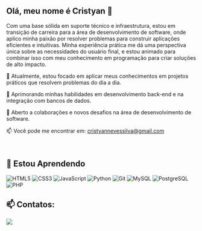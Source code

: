 ##  Olá, meu nome é Cristyan 👋

Com uma base sólida em suporte técnico e infraestrutura, estou em transição de carreira para a área de desenvolvimento de software, onde aplico minha paixão por resolver problemas para construir aplicações eficientes e intuitivas. Minha experiência prática me dá uma perspectiva única sobre as necessidades do usuário final, e estou animado para combinar isso com meu conhecimento em programação para criar soluções de alto impacto.

🔭 Atualmente, estou focado em aplicar meus conhecimentos em projetos práticos que resolvem problemas do dia a dia. 

🌱 Aprimorando minhas habilidades em desenvolvimento back-end e na integração com bancos de dados.

🤝 Aberto a colaborações e novos desafios na área de desenvolvimento de software.

📫 Você pode me encontrar em: cristyannevessilva@gmail.com

<br/>


## 🌱 Estou Aprendendo


![HTML5](https://img.shields.io/badge/HTML5-E34F26?style=for-the-badge&logo=html5&logoColor=white)
![CSS3](https://img.shields.io/badge/CSS3-1572B6?style=for-the-badge&logo=css3&logoColor=white)
![JavaScript](https://img.shields.io/badge/JavaScript-F7DF1E?style=for-the-badge&logo=javascript&logoColor=black)
![Python](https://img.shields.io/badge/Python-3776AB.svg?style=for-the-badge&logo=Python&logoColor=white)
![Git](https://img.shields.io/badge/GIT-E44C30?style=for-the-badge&logo=git&logoColor=white)
![MySQL](https://img.shields.io/badge/MySQL-4479A1?style=for-the-badge&logo=mysql&logoColor=white)
![PostgreSQL](https://img.shields.io/badge/PostgreSQL-316192?style=for-the-badge&logo=postgresql&logoColor=white)
![PHP](https://img.shields.io/badge/PHP-777BB4?style=for-the-badge&logo=php&logoColor=white)

      
## 📫 Contatos:

<a href="https://www.linkedin.com/in/cristyandns/" target="_blank"><img loading="lazy" src="https://img.shields.io/badge/-LinkedIn-%230077B5?style=for-the-badge&logo=linkedin&logoColor=white" target="_blank"></a>
